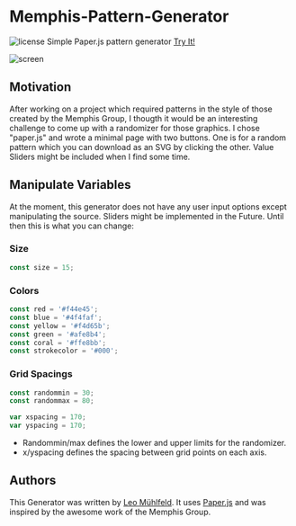 # Memphis-Pattern-Generator
![license](https://badgen.net/badge/license/MIT/blue)
Simple Paper.js pattern generator
[Try It!](https://pattern.leomuehlfeld.at)

![screen](https://user-images.githubusercontent.com/22169889/28363860-69097bda-6c82-11e7-992f-95fa65e79fc5.jpg)

## Motivation
After working on a project which required patterns in the style of those created by the Memphis Group, I thougth it would be an interesting challenge to come up with a randomizer for those graphics.
I chose "paper.js" and wrote a minimal page with two buttons. One is for a random pattern which you can download as an SVG by clicking the other.
Value Sliders might be included when I find some time.

## Manipulate Variables
At the moment, this generator does not have any user input options except manipulating the source. Sliders might be implemented in the Future. Until then this is what you can change:

### Size
```javascript
const size = 15;
```
### Colors
```javascript  
const red = '#f44e45';
const blue = '#4f4faf';
const yellow = '#f4d65b';
const green = '#afe8b4';
const coral = '#ffe8bb';
const strokecolor = '#000';
```

### Grid Spacings
```javascript
const randommin = 30;
const randommax = 80;

var xspacing = 170;
var yspacing = 170;
```
* Randommin/max defines the lower and upper limits for the randomizer.
* x/yspacing defines the spacing between grid points on each axis.

## Authors
This Generator was written by [Leo Mühlfeld](https://leomuehlfeld.at). It uses [Paper.js](https://github.com/paperjs/paper.js) and was inspired by the awesome work of the Memphis Group.
